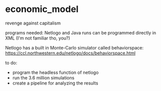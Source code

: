 # economic_model
revenge against capitalism

programs needed: Netlogo and Java
runs can be programmed directly in XML (I'm not familiar tho, you?)

Netlogo has a built in Monte-Carlo simulator called behaviorspace: https://ccl.northwestern.edu/netlogo/docs/behaviorspace.html

to do:

- program the headless function of netlogo
- run the 3.6 million simulations
- create a pipeline for analyzing the results

